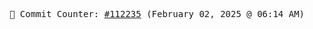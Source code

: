 <p align="center">
    <samp>
        📮 Commit Counter: <a href="https://github.com/Javascript-void0/Javascript-void0/commits/main">#112235</a> (February 02, 2025 @ 06:14 AM)
    </samp>
</p>
